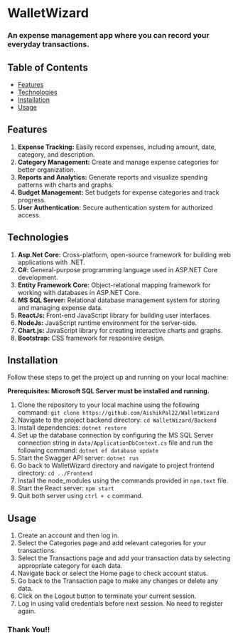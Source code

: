 # WalletWizard

### An expense management app where you can record your everyday transactions.

## Table of Contents

- [Features](#features)
- [Technologies](#technologies)
- [Installation](#installation)
- [Usage](#usage)

## Features

1. **Expense Tracking:** Easily record expenses, including amount, date, category, and description.
2. **Category Management:** Create and manage expense categories for better organization.
3. **Reports and Analytics:** Generate reports and visualize spending patterns with charts and graphs.
4. **Budget Management:** Set budgets for expense categories and track progress.
5. **User Authentication:** Secure authentication system for authorized access.

## Technologies

1. **Asp.Net Core:** Cross-platform, open-source framework for building web applications with .NET.
2. **C#:** General-purpose programming language used in ASP.NET Core development.
3. **Entity Framework Core:** Object-relational mapping framework for working with databases in ASP.NET Core.
4. **MS SQL Server:** Relational database management system for storing and managing expense data.
5. **ReactJs:** Front-end JavaScript library for building user interfaces.
6. **NodeJs:** JavaScript runtime environment for the server-side.
7. **Chart.js:** JavaScript library for creating interactive charts and graphs.
8. **Bootstrap:** CSS framework for responsive design.

## Installation

Follow these steps to get the project up and running on your local machine:

**Prerequisites: Microsoft SQL Server must be installed and running.**
1. Clone the repository to your local machine using the following command: `git clone https://github.com/AishikPal22/WalletWizard`
2. Navigate to the project backend directory: `cd WalletWizard/Backend`
3. Install dependencies: `dotnet restore`
4. Set up the database connection by configuring the MS SQL Server connection string in `data/ApplicationDbContext.cs` file
   and run the following command: `dotnet ef database update`
5. Start the Swagger API server: `dotnet run`
6. Go back to WalletWizard directory and navigate to project frontend directory: `cd ../Frontend`
7. Install the node_modules using the commands provided in `npm.text` file.
8. Start the React server: `npm start`
9. Quit both server using `ctrl + c` command.

## Usage

1. Create an account and then log in.
2. Select the Categories page and add relevant categories for your transactions.
3. Select the Transactions page and add your transaction data by selecting appropriate category for each data.
4. Navigate back or select the Home page to check account status.
5. Go back to the Transaction page to make any changes or delete any data.
6. Click on the Logout button to terminate your current session.
7. Log in using valid credentials before next session. No need to register again.

### Thank You!!
